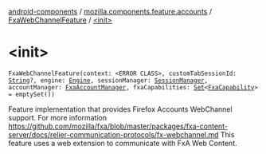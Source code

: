 [android-components](../../index.md) / [mozilla.components.feature.accounts](../index.md) / [FxaWebChannelFeature](index.md) / [&lt;init&gt;](./-init-.md)

# &lt;init&gt;

`FxaWebChannelFeature(context: <ERROR CLASS>, customTabSessionId: `[`String`](https://kotlinlang.org/api/latest/jvm/stdlib/kotlin/-string/index.html)`?, engine: `[`Engine`](../../mozilla.components.concept.engine/-engine/index.md)`, sessionManager: `[`SessionManager`](../../mozilla.components.browser.session/-session-manager/index.md)`, accountManager: `[`FxaAccountManager`](../../mozilla.components.service.fxa.manager/-fxa-account-manager/index.md)`, fxaCapabilities: `[`Set`](https://kotlinlang.org/api/latest/jvm/stdlib/kotlin.collections/-set/index.html)`<`[`FxaCapability`](../-fxa-capability/index.md)`> = emptySet())`

Feature implementation that provides Firefox Accounts WebChannel support.
For more information https://github.com/mozilla/fxa/blob/master/packages/fxa-content-server/docs/relier-communication-protocols/fx-webchannel.md
This feature uses a web extension to communicate with FxA Web Content.

